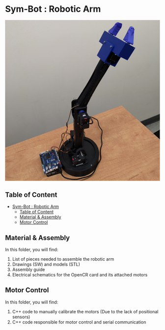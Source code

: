 # Sym-Bot : Robotic Arm

<div align="center">
    <img src="./Material%20&%20Assembly/img/Robotic%20Arm.png" alt="Sym-Bot Human's Touch" width="600"/>
</div>

## Table of Content
- [Sym-Bot : Robotic Arm](#sym-bot--robotic-arm)
  - [Table of Content](#table-of-content)
  - [Material & Assembly](#material--assembly)
  - [Motor Control](#motor-control)

## Material & Assembly
In this folder, you will find:
1. List of pieces needed to assemble the robotic arm
2. Drawings (SW) and models (STL)
3. Assembly guide
4. Electrical schematics for the OpenCR card and its attached motors

## Motor Control
In this folder, you will find:
1. C++ code to manually calibrate the motors (Due to the lack of positional sensors)
2. C++ code responsible for motor control and serial communication
